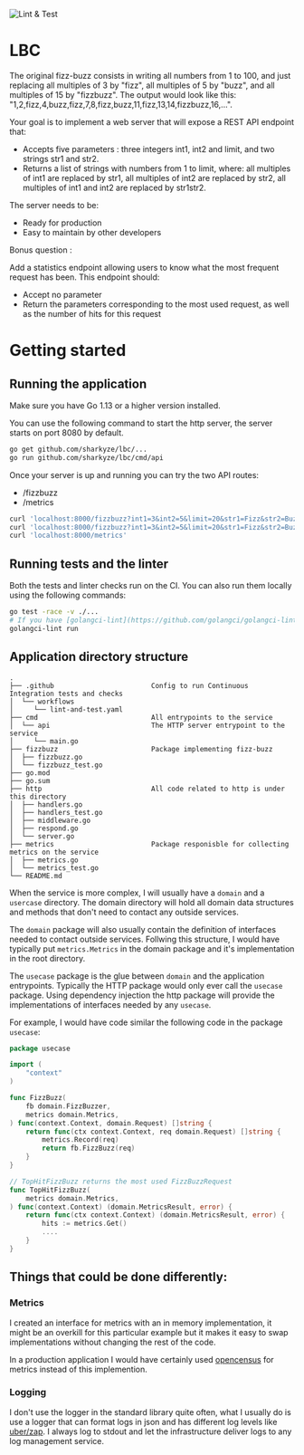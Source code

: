 ![Lint & Test](https://github.com/sharkyze/lbc/workflows/Lint%20&%20Test/badge.svg)

# LBC

The original fizz-buzz consists in writing all numbers from 1 to 100, and just replacing all multiples of 3 by "fizz", all multiples of 5 by "buzz", and all multiples of 15 by "fizzbuzz". The output would look like this: "1,2,fizz,4,buzz,fizz,7,8,fizz,buzz,11,fizz,13,14,fizzbuzz,16,...".

Your goal is to implement a web server that will expose a REST API endpoint that:

- Accepts five parameters : three integers int1, int2 and limit, and two strings str1 and str2.
- Returns a list of strings with numbers from 1 to limit, where: all multiples of int1 are replaced by str1, all multiples of int2 are replaced by str2, all multiples of int1 and int2 are replaced by str1str2.

The server needs to be:

- Ready for production
- Easy to maintain by other developers

Bonus question :

Add a statistics endpoint allowing users to know what the most frequent request has been. This endpoint should:

- Accept no parameter
- Return the parameters corresponding to the most used request, as well as the number of hits for this request

# Getting started

## Running the application

Make sure you have Go 1.13 or a higher version installed.

You can use the following command to start the http server, the server starts on port 8080 by default.

```bash
go get github.com/sharkyze/lbc/...
go run github.com/sharkyze/lbc/cmd/api
```

Once your server is up and running you can try the two API routes:

- /fizzbuzz
- /metrics

```bash
curl 'localhost:8000/fizzbuzz?int1=3&int2=5&limit=20&str1=Fizz&str2=Buzz'
curl 'localhost:8000/fizzbuzz?int1=3&int2=5&limit=20&str1=Fizz&str2=Buzz'
curl 'localhost:8000/metrics'
```

## Running tests and the linter

Both the tests and linter checks run on the CI.
You can also run them locally using the following commands:

```bash
go test -race -v ./...
# If you have [golangci-lint](https://github.com/golangci/golangci-lint) installed you can run:
golangci-lint run
```

## Application directory structure

```
.
├── .github                        Config to run Continuous Integration tests and checks
│  └── workflows
│     └── lint-and-test.yaml
├── cmd                            All entrypoints to the service
│  └── api                         The HTTP server entrypoint to the service
│     └── main.go
├── fizzbuzz                       Package implementing fizz-buzz
│  ├── fizzbuzz.go
│  └── fizzbuzz_test.go
├── go.mod
├── go.sum
├── http                           All code related to http is under this directory
│  ├── handlers.go
│  ├── handlers_test.go
│  ├── middleware.go
│  ├── respond.go
│  └── server.go
├── metrics                        Package responisble for collecting metrics on the service
│  ├── metrics.go
│  └── metrics_test.go
└── README.md
```

When the service is more complex, I will usually have a `domain` and a `usercase` directory.
The domain directory will hold all domain data structures and methods that don't need to
contact any outside services.

The `domain` package will also usually contain the definition of interfaces needed to contact
outside services. Follwing this structure, I would have typically put `metrics.Metrics` in the
domain package and it's implementation in the root directory.

The `usecase` package is the glue between `domain` and the application entrypoints. Typically
the HTTP package would only ever call the `usecase` package. Using dependency injection the http
package will provide the implementations of interfaces needed by any `usecase`.

For example, I would have code similar the following code in the package `usecase`:

```go
package usecase

import (
	"context"
)

func FizzBuzz(
	fb domain.FizzBuzzer,
	metrics domain.Metrics,
) func(context.Context, domain.Request) []string {
	return func(ctx context.Context, req domain.Request) []string {
		metrics.Record(req)
		return fb.FizzBuzz(req)
	}
}

// TopHitFizzBuzz returns the most used FizzBuzzRequest
func TopHitFizzBuzz(
	metrics domain.Metrics,
) func(context.Context) (domain.MetricsResult, error) {
	return func(ctx context.Context) (domain.MetricsResult, error) {
		hits := metrics.Get()
		....
	}
}
```

## Things that could be done differently:

### Metrics

I created an interface for metrics with an in memory implementation,
it might be an overkill for this particular example but it makes it easy to swap implementations without changing the rest of the code.

In a production application I would have certainly used [opencensus](https://opencensus.io/quickstart/go/metrics/)
for metrics instead of this implemention.

### Logging

I don't use the logger in the standard library quite often, what I usually do is use a logger that can
format logs in json and has different log levels like [uber/zap](https://github.com/uber-go/zap).
I always log to stdout and let the infrastructure deliver logs to any log management service.
